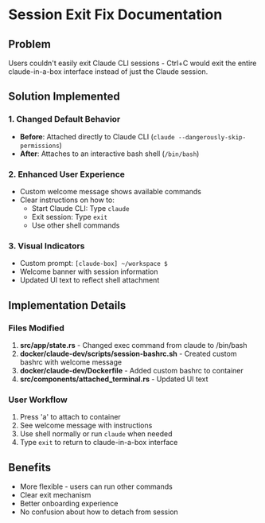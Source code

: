 # Session Exit Fix Documentation

## Problem

Users couldn't easily exit Claude CLI sessions - Ctrl+C would exit the entire claude-in-a-box interface instead of just the Claude session.

## Solution Implemented

### 1. Changed Default Behavior

- **Before**: Attached directly to Claude CLI (`claude --dangerously-skip-permissions`)
- **After**: Attaches to an interactive bash shell (`/bin/bash`)

### 2. Enhanced User Experience

- Custom welcome message shows available commands
- Clear instructions on how to:
  - Start Claude CLI: Type `claude`
  - Exit session: Type `exit`
  - Use other shell commands

### 3. Visual Indicators

- Custom prompt: `[claude-box] ~/workspace $`
- Welcome banner with session information
- Updated UI text to reflect shell attachment

## Implementation Details

### Files Modified

1. **src/app/state.rs** - Changed exec command from claude to /bin/bash
2. **docker/claude-dev/scripts/session-bashrc.sh** - Created custom bashrc with welcome message
3. **docker/claude-dev/Dockerfile** - Added custom bashrc to container
4. **src/components/attached_terminal.rs** - Updated UI text

### User Workflow

1. Press 'a' to attach to container
2. See welcome message with instructions
3. Use shell normally or run `claude` when needed
4. Type `exit` to return to claude-in-a-box interface

## Benefits

- More flexible - users can run other commands
- Clear exit mechanism
- Better onboarding experience
- No confusion about how to detach from session
